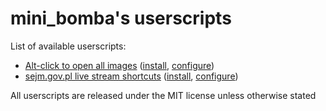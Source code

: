 # mini_bomba's userscripts

List of available userscripts:
- [Alt-click to open all images](/altclick-images.user.js) ([install](https://raw.githubusercontent.com/mini-bomba/uscripts/master/altclick-images.user.js), [configure](https://uscripts.minibomba.pro/altclick-images))
- [sejm.gov.pl live stream shortcuts](/sejm.gov.pl-shortcuts.user.js) ([install](https://raw.githubusercontent.com/mini-bomba/uscripts/master/sejm.gov.pl-shortcuts.user.js), [configure](https://uscripts.minibomba.pro/sejm-shortcuts))

All userscripts are released under the MIT license unless otherwise stated
